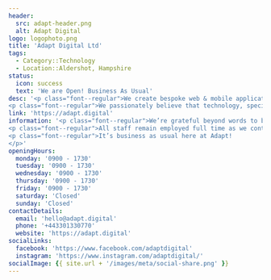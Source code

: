 ```yaml
---
header:
  src: adapt-header.png
  alt: Adapt Digital
logo: logophoto.png
title: 'Adapt Digital Ltd'
tags:
  - Category::Technology
  - Location::Aldershot, Hampshire
status:
  icon: success
  text: 'We are Open! Business As Usual'
desc: '<p class="font--regular">We create bespoke web & mobile applications to make your life easier.</p>
<p class="font--regular">We passionately believe that technology, specifically software, is here to help – not hinder – us. This is the foundation upon which Adapt was formed in February 2015. Since then, we have been imagining creative ways to solve an infinite variety of problems for an ever expanding portfolio of clients.</p>'
link: 'https://adapt.digital'
information: '<p class="font--regular">We’re grateful beyond words to be able to say Covid-19 has not required us change anything in our day to day operations.</p>
<p class="font--regular">All staff remain employed full time as we continue to service our clients to the best of our ability</p>
<p class="font--regular">It’s business as usual here at Adapt!
</p>'
openingHours:
  monday: '0900 - 1730'
  tuesday: '0900 - 1730'
  wednesday: '0900 - 1730'
  thursday: '0900 - 1730'
  friday: '0900 - 1730'
  saturday: 'Closed'
  sunday: 'Closed'
contactDetails:
  email: 'hello@adapt.digital'
  phone: '+443301330770'
  website: 'https://adapt.digital'
socialLinks:
  facebook: 'https://www.facebook.com/adaptdigital'
  instagram: 'https://www.instagram.com/adaptdigital/'
socialImage: {{ site.url + '/images/meta/social-share.png' }}
---
```

